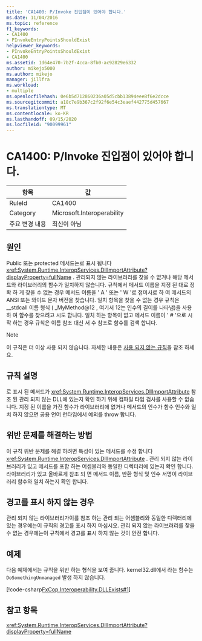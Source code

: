 ```yaml
---
title: 'CA1400: P/Invoke 진입점이 있어야 합니다.'
ms.date: 11/04/2016
ms.topic: reference
f1_keywords:
- CA1400
- PInvokeEntryPointsShouldExist
helpviewer_keywords:
- PInvokeEntryPointsShouldExist
- CA1400
ms.assetid: 1d64e470-7b2f-4cca-8fb0-ac92829e6332
author: mikejo5000
ms.author: mikejo
manager: jillfra
ms.workload:
- multiple
ms.openlocfilehash: 0e6b5d712860236a05d5cbb13894eee8f6e2dcce
ms.sourcegitcommit: a18c7e9b367c2f92f6e54c3eaef442775d457667
ms.translationtype: MT
ms.contentlocale: ko-KR
ms.lasthandoff: 09/15/2020
ms.locfileid: "90099961"
---
```

# <a name="ca1400-pinvoke-entry-points-should-exist"></a>CA1400: P/Invoke 진입점이 있어야 합니다.

|항목|값|
|-|-|
|RuleId|CA1400|
|Category|Microsoft.Interoperability|
|주요 변경 내용|최신이 아님|

## <a name="cause"></a>원인
Public 또는 protected 메서드는로 표시 됩니다 <xref:System.Runtime.InteropServices.DllImportAttribute?displayProperty=fullName> . 관리되지 않는 라이브러리를 찾을 수 없거나 해당 메서드와 라이브러리의 함수가 일치하지 않습니다. 규칙에서 메서드 이름을 지정 된 대로 정확 하 게 찾을 수 없는 경우 메서드 이름을 ' A ' 또는 ' W '로 접미사로 하 여 메서드의 ANSI 또는 와이드 문자 버전을 찾습니다. 일치 항목을 찾을 수 없는 경우 규칙은 __stdcall 이름 형식 ( _MyMethod@12 , 여기서 12는 인수의 길이를 나타냄)을 사용 하 여 함수를 찾으려고 시도 합니다. 일치 하는 항목이 없고 메서드 이름이 ' # '으로 시작 하는 경우 규칙은 이름 참조 대신 서 수 참조로 함수를 검색 합니다.

> [!NOTE]
> 이 규칙은 더 이상 사용 되지 않습니다. 자세한 내용은 [사용 되지 않는 규칙](fxcop-unported-deprecated-rules.md)을 참조 하세요.

## <a name="rule-description"></a>규칙 설명
로 표시 된 메서드가 <xref:System.Runtime.InteropServices.DllImportAttribute> 참조 된 관리 되지 않는 DLL에 있는지 확인 하기 위해 컴파일 타임 검사를 사용할 수 없습니다. 지정 된 이름을 가진 함수가 라이브러리에 없거나 메서드의 인수가 함수 인수와 일치 하지 않으면 공용 언어 런타임에서 예외를 throw 합니다.

## <a name="how-to-fix-violations"></a>위반 문제를 해결하는 방법
이 규칙 위반 문제를 해결 하려면 특성이 있는 메서드를 수정 합니다 <xref:System.Runtime.InteropServices.DllImportAttribute> . 관리 되지 않는 라이브러리가 있고 메서드를 포함 하는 어셈블리와 동일한 디렉터리에 있는지 확인 합니다. 라이브러리가 있고 올바르게 참조 되 면 메서드 이름, 반환 형식 및 인수 서명이 라이브러리 함수와 일치 하는지 확인 합니다.

## <a name="when-to-suppress-warnings"></a>경고를 표시 하지 않는 경우
관리 되지 않는 라이브러리가이를 참조 하는 관리 되는 어셈블리와 동일한 디렉터리에 있는 경우에는이 규칙의 경고를 표시 하지 마십시오. 관리 되지 않는 라이브러리를 찾을 수 없는 경우에는이 규칙에서 경고를 표시 하지 않는 것이 안전 합니다.

## <a name="example"></a>예제
다음 예제에서는 규칙을 위반 하는 형식을 보여 줍니다. kernel32.dll에서 라는 함수는 `DoSomethingUnmanaged` 발생 하지 않습니다.

[!code-csharp[FxCop.Interoperability.DLLExists#1](../code-quality/codesnippet/CSharp/ca1400-p-invoke-entry-points-should-exist_1.cs)]

## <a name="see-also"></a>참고 항목
 <xref:System.Runtime.InteropServices.DllImportAttribute?displayProperty=fullName>
